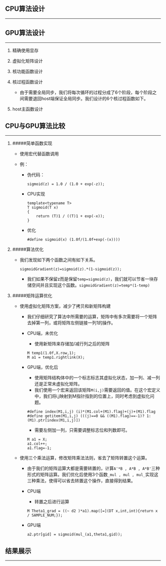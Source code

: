 
## CPU算法设计
---



## GPU算法设计
---

1. 精确使用显存
2. 虚拟化矩阵设计
3. 核功能函数设计
4. 核过程函数设计
	- 由于需要全局同步，我们将每次循环的过程分成了6个阶段，每个阶段之间需要退回host端保证全局同步。我们设计的6个核过程函数如下。

5. host主函数设计 


## CPU与GPU算法比较
---

1. #####简单函数实现
	- 使用宏代替函数调用

	- 例：
		- 伪代码：
			
			```
			sigmoid(z) = 1.0 / (1.0 + exp(-z));
			
			```
		- CPU实现
		
			```
			template<typename T>
			T sigmoid(T x)
			{
    			return (T)1 / ((T)1 + exp(-x));
			}

			```
		- 优化
			
			```
			#define sigmoid(x) (1.0f/(1.0f+exp(-(x))))
			``` 
			
2. #####算法优化
	- 我们发现如下两个函数之间有如下关系。
	
		```
		sigmoidGradient(z)=sigmoid(z).*(1-sigmoid(z));
		```
		- 我们如果不保留z而是保留```temp=sigmoid(z)```，我们就可以节省一块存储空间并且实现这个函数。```sigmoidGradient(z)=temp*(1-temp)```
		
3. #####矩阵运算优化
	
	- 使用虚拟化矩阵方案，减少了拷贝和新矩阵构建
		- 我们仔细研究了算法中所需要的运算，矩阵中有多次需要将一个矩阵去掉第一列，或将矩阵左侧链接一列1的操作。
		- CPU端，未优化
			- 使用新矩阵来存储加/减行列之后的矩阵
			
			```
			M temp1(1.0f,X.row,1);
    		M a1 = temp1.rightlink(X);
			```
		- GPU端，优化后
			- 使用矩阵结构体中的一个标志标志其虚拟化状态，加一列、减一列还是正常未虚拟化矩阵。
			- 我们使用一个宏来返回该矩阵```M(i,j)```需要返回的值。在这个宏定义中，我们将i,j映射到M指针指到的位置上，同时考虑到虚拟化问题。
			
			```
			#define index(M1,i,j) (i)*(M1.col+(M1).flag)+(j)+(M1).flag
			#define getitem(M1,i,j) (((j)==0 && ((M1).flag)==-1)? 1:(M1).ptr[index(M1,i,j)])
			```
			- 需要左侧加一列，只需要调整标志位和列数即可。
			
			```
			M a1 = X;
			a1.col++;
			a1.flag=-1;
			```
	- 使用三个乘法运算，修改矩阵乘法法则，省去了矩阵转置这个运算。
		- 由于我们的矩阵运算大都是需要转置的，计算```A'*B , A*B , A*B'```三种形式的矩阵运算。我们优化后使用3个函数```_mul , mul , mul_```实现这三种乘法，使得可以省去转置这个操作，直接得到结果。
		- CPU端
			- 转置之后进行运算
			
			```
			M Theta1_grad = ((~ d2 )*a1).map([=](DT x,int,int){return x / SAMPLE_NUM;});
			```
		- GPU端
			
			```
			a2.ptr[gid] = sigmoid(mul_(a1,theta1,gid));
			```
			
## 结果展示
---
